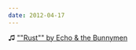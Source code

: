 ```yaml
---
date: 2012-04-17
---
```


♫ [""Rust"" by Echo & the Bunnymen](https://music.apple.com/gb/album/rust/1313944431?i=1313944433)
